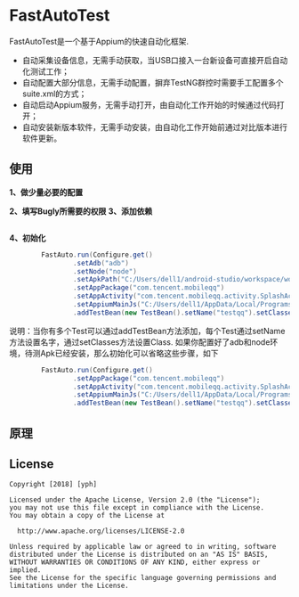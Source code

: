 FastAutoTest
============

 FastAutoTest是一个基于Appium的快速自动化框架.

 * 自动采集设备信息，无需手动获取，当USB口接入一台新设备可直接开启自动化测试工作；
 * 自动配置大部分信息，无需手动配置，摒弃TestNG群控时需要手工配置多个suite.xml的方式；
 * 自动启动Appium服务，无需手动打开，由自动化工作开始的时候通过代码打开；
 * 自动安装新版本软件，无需手动安装，由自动化工作开始前通过对比版本进行软件更新。

使用
--------
__1、做少量必要的配置__

__2、填写Bugly所需要的权限__
__3、添加依赖__
```groovy
```
__4、初始化__
```java
        FastAuto.run(Configure.get()
                .setAdb("adb")
                .setNode("node")
                .setApkPath("C:/Users/dell1/android-studio/workspace/workspace-2018/AppiumAutoTest/app/apk/app-debug.apk")
                .setAppPackage("com.tencent.mobileqq")
                .setAppActivity("com.tencent.mobileqq.activity.SplashActivity")
                .setAppiumMainJs("C:/Users/dell1/AppData/Local/Programs/appium-desktop/resources/app/node_modules/appium/build/lib/main.js")
                .addTestBean(new TestBean().setName("testqq").setClasses(new Class[]{TestMessage.class, TestContacts.class})));
```
说明：当你有多个Test可以通过addTestBean方法添加，每个Test通过setName方法设置名字，通过setClasses方法设置Class.
      如果你配置好了adb和node环境，待测Apk已经安装，那么初始化可以省略这些步骤，如下
```java
        FastAuto.run(Configure.get()
                .setAppPackage("com.tencent.mobileqq")
                .setAppActivity("com.tencent.mobileqq.activity.SplashActivity")
                .setAppiumMainJs("C:/Users/dell1/AppData/Local/Programs/appium-desktop/resources/app/node_modules/appium/build/lib/main.js")
                .addTestBean(new TestBean().setName("testqq").setClasses(new Class[]{TestMessage.class, TestContacts.class})));
```

原理
--------

 <!-- [卡顿监测之真正轻量级的卡顿监测工具BlockDetectUtil（仅一个类）](http://blog.csdn.net/u012874222/article/details/79400154) -->
 <!--  -->
 <!-- [卡顿监测之远程收集log（潜入Bugly这趟顺风车）](http://blog.csdn.net/u012874222/article/details/79417549) -->

 License
 -------
    Copyright [2018] [yph]
 
    Licensed under the Apache License, Version 2.0 (the "License");
    you may not use this file except in compliance with the License.
    You may obtain a copy of the License at
 
      http://www.apache.org/licenses/LICENSE-2.0
 
    Unless required by applicable law or agreed to in writing, software
    distributed under the License is distributed on an "AS IS" BASIS,
    WITHOUT WARRANTIES OR CONDITIONS OF ANY KIND, either express or implied.
    See the License for the specific language governing permissions and
    limitations under the License.
 
